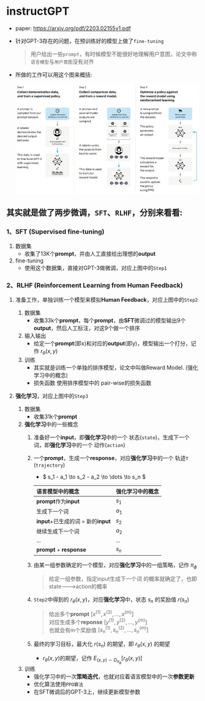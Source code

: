 # instructGPT
- paper: https://arxiv.org/pdf/2203.02155v1.pdf
- 针对GPT-3存在的问题，在预训练好的模型上做了`fine-tuning`
    > 用户给出一些`prompt`，有时候模型不能很好地理解用户意图，论文中称`语言模型`与`用户意图`没有对齐
- 所做的工作可以用这个图来概括:

    ![instructGPT.jpg](jpgs/instructGPT.jpg) 

## 其实就是做了两步微调，`SFT`、`RLHF`，分别来看看:

### 1、SFT (Supervised fine-tuning)
1. 数据集
    - 收集了13K个**prompt**，并由人工直接给出理想的**output**
2. fine-tuning
    - 使用这个数据集，直接对GPT-3做微调，对应上图中的`Step1`

### 2、RLHF (Reinforcement Learning from Human Feedback)
1. 准备工作，单独训练一个模型来模拟**Human Feedback**，对应上图中的`Step2`
    1. 数据集
        - 收集33k个**prompt**，每个**prompt**，由**SFT**微调过的模型输出9个**output**，然后人工标注，对这9个做一个排序
    2. 输入输出
        - 给定一个**prompt**(即x)和对应的**output**(即y)，模型输出一个打分，记作 $r_\theta(x,y)$
    3. 训练
        - 其实就是训练一个单独的排序模型，论文中叫做Reward Model. (强化学习中的概念)
        - 损失函数 使用排序模型中的 pair-wise的损失函数
    
2. **强化学习**，对应上图中的`Step3`
    1. 数据集
        - 收集31k个**prompt**
    2. **强化学习**中的一些概念
        1. 准备好一个**input**，即**强化学习**中的一个 状态(`state`)，生成下一个词，即**强化学习**中的一个 动作(`action`)
        2. 一个**prompt**，生成一个**response**，对应**强化学习**中的一个 轨迹$\tau$ (`trajectory`)
            - $ s_1 - a_1 \to s_2 - a_2 \to \dots \to s_n $

            |语言模型中的概念|强化学习中的概念|
            |---|---|
            |**prompt**作为**input**|$s_1$|
            |生成下一个词|$a_1$|
            |**input**+已生成的词 = 新的**input**|$s_2$|
            |继续生成下一个词|$a_2$|
            |...|...|
            |**prompt** + **response**|$s_n$|
            
        3. 由某一组参数确定的一个模型，对应**强化学习**中的一组策略，记作 $\pi_\phi$
            > 给定一组参数，指定input生成下一个词 的概率就确定了，也即state--->action的概率
        4. `Step2`中得到的 $r_\theta(x,y)$，对应**强化学习**中，状态 $s_n$ 的奖励值 $r(s_n)$
            > 给出多个**prompt** $[x^{(1)}, x^{(2)}, \dots, x^{(m)}]$  
            > 对应生成多个**reponse** $[y^{(1)}, y^{(2)}, \dots, y^{(m)}]$  
            > 也就会有m个奖励值 $[s^{(1)}_n, s^{(2)}_n, \dots, s^{(m)}_n]$
        5. 最终的学习目标，最大化 $r(s_n)$ 的期望，即 $r_\theta(x,y)$ 的期望
           - $r_\theta(x,y)$的期望，记作 $E_{(x,y) \sim D_{\pi_\phi}} [r_\theta(x,y)]$
    3. 训练
        - 强化学习中的一次**策略迭代**，也就对应着语言模型中的一次**参数更新**
        - 优化算法使用`PPO算法`
        - 在SFT微调后的GPT-3上，继续更新模型参数
